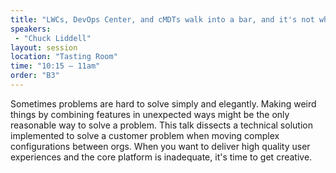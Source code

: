 ```yaml
---
title: "LWCs, DevOps Center, and cMDTs walk into a bar, and it's not what UXpected"
speakers:
 - "Chuck Liddell"
layout: session
location: "Tasting Room"
time: "10:15 — 11am"
order: "B3"
---
```


Sometimes problems are hard to solve simply and elegantly. Making weird things by combining features in unexpected ways might be the only reasonable way to solve a problem. This talk dissects a technical solution implemented to solve a customer problem when moving complex configurations between orgs. When you want to deliver high quality user experiences and the core platform is inadequate, it's time to get creative.
